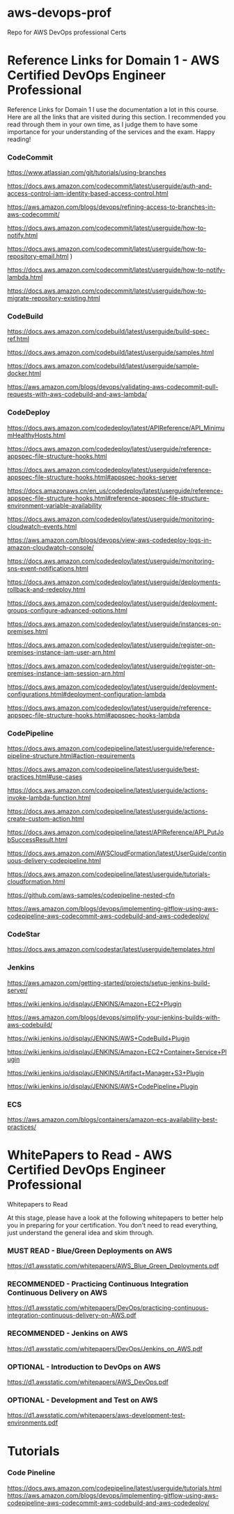 # aws-devops-prof
Repo for AWS DevOps professional Certs

# Reference Links for Domain 1 - AWS Certified DevOps Engineer Professional 
Reference Links for Domain 1 
I use the documentation a lot in this course. Here are all the links that are visited during this section. I recommended you read through them in your own time, 
as I judge them to have some importance for your understanding of the services and the exam. Happy reading! 

### CodeCommit 

https://www.atlassian.com/git/tutorials/using-branches 

https://docs.aws.amazon.com/codecommit/latest/userguide/auth-and-access-control-iam-identity-based-access-control.html 

https://aws.amazon.com/blogs/devops/refining-access-to-branches-in-aws-codecommit/ 

https://docs.aws.amazon.com/codecommit/latest/userguide/how-to-notify.html 

https://docs.aws.amazon.com/codecommit/latest/userguide/how-to-repository-email.html ) 

https://docs.aws.amazon.com/codecommit/latest/userguide/how-to-notify-lambda.html 

https://docs.aws.amazon.com/codecommit/latest/userguide/how-to-migrate-repository-existing.html 

### CodeBuild 

https://docs.aws.amazon.com/codebuild/latest/userguide/build-spec-ref.html 

https://docs.aws.amazon.com/codebuild/latest/userguide/samples.html 

https://docs.aws.amazon.com/codebuild/latest/userguide/sample-docker.html 

https://aws.amazon.com/blogs/devops/validating-aws-codecommit-pull-requests-with-aws-codebuild-and-aws-lambda/ 

### CodeDeploy 

https://docs.aws.amazon.com/codedeploy/latest/APIReference/API_MinimumHealthyHosts.html 

https://docs.aws.amazon.com/codedeploy/latest/userguide/reference-appspec-file-structure-hooks.html 

https://docs.aws.amazon.com/codedeploy/latest/userguide/reference-appspec-file-structure-hooks.html#appspec-hooks-server 

https://docs.amazonaws.cn/en_us/codedeploy/latest/userguide/reference-appspec-file-structure-hooks.html#reference-appspec-file-structure-environment-variable-availability 

https://docs.aws.amazon.com/codedeploy/latest/userguide/monitoring-cloudwatch-events.html 

https://aws.amazon.com/blogs/devops/view-aws-codedeploy-logs-in-amazon-cloudwatch-console/ 

https://docs.aws.amazon.com/codedeploy/latest/userguide/monitoring-sns-event-notifications.html 

https://docs.aws.amazon.com/codedeploy/latest/userguide/deployments-rollback-and-redeploy.html 

https://docs.aws.amazon.com/codedeploy/latest/userguide/deployment-groups-configure-advanced-options.html 

https://docs.aws.amazon.com/codedeploy/latest/userguide/instances-on-premises.html 

https://docs.aws.amazon.com/codedeploy/latest/userguide/register-on-premises-instance-iam-user-arn.html 

https://docs.aws.amazon.com/codedeploy/latest/userguide/register-on-premises-instance-iam-session-arn.html 

https://docs.aws.amazon.com/codedeploy/latest/userguide/deployment-configurations.html#deployment-configuration-lambda 

https://docs.aws.amazon.com/codedeploy/latest/userguide/reference-appspec-file-structure-hooks.html#appspec-hooks-lambda 

### CodePipeline 

https://docs.aws.amazon.com/codepipeline/latest/userguide/reference-pipeline-structure.html#action-requirements 

https://docs.aws.amazon.com/codepipeline/latest/userguide/best-practices.html#use-cases 

https://docs.aws.amazon.com/codepipeline/latest/userguide/actions-invoke-lambda-function.html 

https://docs.aws.amazon.com/codepipeline/latest/userguide/actions-create-custom-action.html 

https://docs.aws.amazon.com/codepipeline/latest/APIReference/API_PutJobSuccessResult.html 

https://docs.aws.amazon.com/AWSCloudFormation/latest/UserGuide/continuous-delivery-codepipeline.html 

https://docs.aws.amazon.com/codepipeline/latest/userguide/tutorials-cloudformation.html 

https://github.com/aws-samples/codepipeline-nested-cfn 

https://aws.amazon.com/blogs/devops/implementing-gitflow-using-aws-codepipeline-aws-codecommit-aws-codebuild-and-aws-codedeploy/ 

### CodeStar 

https://docs.aws.amazon.com/codestar/latest/userguide/templates.html 

### Jenkins 

https://aws.amazon.com/getting-started/projects/setup-jenkins-build-server/ 

https://wiki.jenkins.io/display/JENKINS/Amazon+EC2+Plugin 

https://aws.amazon.com/blogs/devops/simplify-your-jenkins-builds-with-aws-codebuild/ 

https://wiki.jenkins.io/display/JENKINS/AWS+CodeBuild+Plugin 

https://wiki.jenkins.io/display/JENKINS/Amazon+EC2+Container+Service+Plugin 

https://wiki.jenkins.io/display/JENKINS/Artifact+Manager+S3+Plugin 

https://wiki.jenkins.io/display/JENKINS/AWS+CodePipeline+Plugin 

### ECS
https://aws.amazon.com/blogs/containers/amazon-ecs-availability-best-practices/

# WhitePapers to Read - AWS Certified DevOps Engineer Professional 
Whitepapers to Read 

At this stage, please have a look at the following whitepapers to better help you in preparing for your certification. You don't need to read everything, just understand the general idea and skim through.  

### MUST READ - Blue/Green Deployments on AWS  
https://d1.awsstatic.com/whitepapers/AWS_Blue_Green_Deployments.pdf 

### RECOMMENDED - Practicing Continuous Integration Continuous Delivery on AWS  
https://d1.awsstatic.com/whitepapers/DevOps/practicing-continuous-integration-continuous-delivery-on-AWS.pdf 

### RECOMMENDED - Jenkins on AWS  
https://d1.awsstatic.com/whitepapers/DevOps/Jenkins_on_AWS.pdf 

### OPTIONAL - Introduction to DevOps on AWS 
https://d1.awsstatic.com/whitepapers/AWS_DevOps.pdf 

### OPTIONAL - Development and Test on AWS 
https://d1.awsstatic.com/whitepapers/aws-development-test-environments.pdf 

 
# Tutorials 
### Code Pineline
https://docs.aws.amazon.com/codepipeline/latest/userguide/tutorials.html
https://aws.amazon.com/blogs/devops/implementing-gitflow-using-aws-codepipeline-aws-codecommit-aws-codebuild-and-aws-codedeploy/

